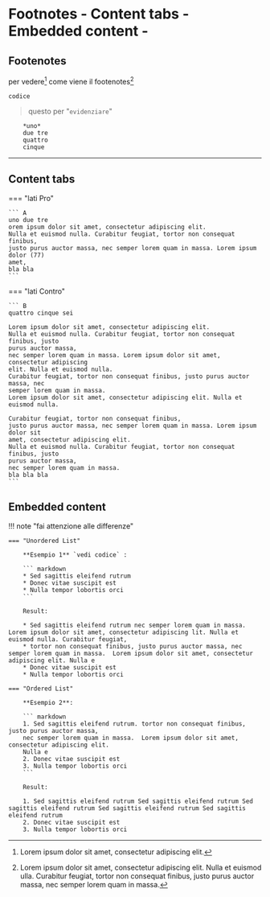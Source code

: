 # Footnotes - Content tabs - Embedded content - 


## Footenotes

per vedere[^1] come viene il footenotes[^2]

[^1]: Lorem ipsum dolor sit amet, consectetur adipiscing elit.

[^2]: Lorem ipsum dolor sit amet, consectetur adipiscing elit. Nulla et euismod ulla. Curabitur feugiat, tortor non consequat finibus, justo purus auctor massa, nec semper lorem quam in massa.


   
`codice`

   
> questo per "`evidenziare`"
   ```  
       *uno*
       due tre 
       quattro
       cinque
   ```

---
   
## Content tabs
   
=== "lati Pro"

    ``` A
    uno due tre
    orem ipsum dolor sit amet, consectetur adipiscing elit. 
    Nulla et euismod nulla. Curabitur feugiat, tortor non consequat finibus, 
    justo purus auctor massa, nec semper lorem quam in massa. Lorem ipsum dolor (77) 
    amet,
    bla bla
    ```

=== "lati Contro"

    ``` B
    quattro cinque sei
  
    Lorem ipsum dolor sit amet, consectetur adipiscing elit. 
    Nulla et euismod nulla. Curabitur feugiat, tortor non consequat finibus, justo 
    purus auctor massa, 
    nec semper lorem quam in massa. Lorem ipsum dolor sit amet, consectetur adipiscing 
    elit. Nulla et euismod nulla. 
    Curabitur feugiat, tortor non consequat finibus, justo purus auctor massa, nec 
    semper lorem quam in massa. 
    Lorem ipsum dolor sit amet, consectetur adipiscing elit. Nulla et euismod nulla. 
    
    Curabitur feugiat, tortor non consequat finibus, 
    justo purus auctor massa, nec semper lorem quam in massa. Lorem ipsum dolor sit 
    amet, consectetur adipiscing elit. 
    Nulla et euismod nulla. Curabitur feugiat, tortor non consequat finibus, justo 
    purus auctor massa, 
    nec semper lorem quam in massa. 
    bla bla bla
    ```

   
## Embedded content
   
!!! note "fai attenzione alle differenze"

    === "Unordered List"

        **Esempio 1** `vedi codice` :

        ``` markdown
        * Sed sagittis eleifend rutrum
        * Donec vitae suscipit est
        * Nulla tempor lobortis orci
        ```

        Result:

        * Sed sagittis eleifend rutrum nec semper lorem quam in massa. Lorem ipsum dolor sit amet, consectetur adipiscing lit. Nulla et euismod nulla. Curabitur feugiat, 
        * tortor non consequat finibus, justo purus auctor massa, nec semper lorem quam in massa.  Lorem ipsum dolor sit amet, consectetur adipiscing elit. Nulla e
        * Donec vitae suscipit est
        * Nulla tempor lobortis orci

    === "Ordered List"

        **Esempio 2**:

        ``` markdown
        1. Sed sagittis eleifend rutrum. tortor non consequat finibus, justo purus auctor massa, 
        nec semper lorem quam in massa.  Lorem ipsum dolor sit amet, consectetur adipiscing elit. 
        Nulla e
        2. Donec vitae suscipit est
        3. Nulla tempor lobortis orci
        ```

        Result:
 
        1. Sed sagittis eleifend rutrum Sed sagittis eleifend rutrum Sed sagittis eleifend rutrum Sed sagittis eleifend rutrum Sed sagittis eleifend rutrum
        2. Donec vitae suscipit est
        3. Nulla tempor lobortis orci

  

   


